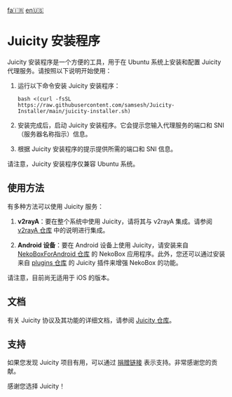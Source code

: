 [fa🇮🇷](/README.FA.MD) [en🇺🇸](/README.md)
# Juicity 安装程序

Juicity 安装程序是一个方便的工具，用于在 Ubuntu 系统上安装和配置 Juicity 代理服务。请按照以下说明开始使用：

1. 运行以下命令安装 Juicity 安装程序：

   ```
   bash <(curl -fsSL https://raw.githubusercontent.com/samsesh/Juicity-Installer/main/juicity-installer.sh)
   ```

1. 安装完成后，启动 Juicity 安装程序。它会提示您输入代理服务的端口和 SNI（服务器名称指示）信息。

1. 根据 Juicity 安装程序的提示提供所需的端口和 SNI 信息。

请注意，Juicity 安装程序仅兼容 Ubuntu 系统。

## 使用方法

有多种方法可以使用 Juicity 服务：

1. **v2rayA**：要在整个系统中使用 Juicity，请将其与 v2rayA 集成。请参阅 [v2rayA 仓库](https://github.com/v2rayA/v2rayA) 中的说明进行集成。

1. **Android 设备**：要在 Android 设备上使用 Juicity，请安装来自 [NekoBoxForAndroid 仓库](https://github.com/MatsuriDayo/NekoBoxForAndroid/releases) 的 NekoBox 应用程序。此外，您还可以通过安装来自 [plugins 仓库](https://github.com/MatsuriDayo/plugins/releases/tag/juicity-test-3) 的 Juicity 插件来增强 NekoBox 的功能。

请注意，目前尚无适用于 iOS 的版本。

## 文档

有关 Juicity 协议及其功能的详细文档，请参阅 [Juicity 仓库](https://github.com/juicity/juicity)。

## 支持

如果您发现 Juicity 项目有用，可以通过 [捐赠链接](https://github.com/samsesh/donate/) 表示支持。非常感谢您的贡献。

感谢您选择 Juicity！